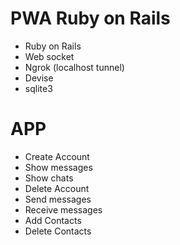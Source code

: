 # PWA Ruby on Rails 

- Ruby on Rails
- Web socket
- Ngrok (localhost tunnel)
- Devise
- sqlite3

# APP
- Create Account
- Show messages
- Show chats
- Delete Account
- Send messages
- Receive messages
- Add Contacts
- Delete Contacts

